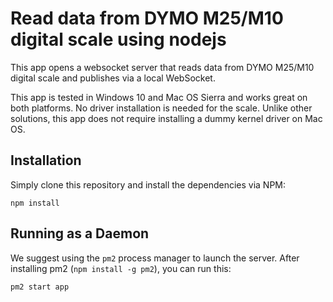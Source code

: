 # Read data from DYMO M25/M10 digital scale using nodejs

This app opens a websocket server that reads data from DYMO M25/M10 digital scale and
publishes via a local WebSocket.

This app is tested in Windows 10 and Mac OS Sierra and works great on
both platforms.  No driver installation is needed for the scale.  Unlike
other solutions, this app does not require installing a dummy kernel
driver on Mac OS.


## Installation

Simply clone this repository and install the dependencies via NPM:

```
npm install
```

## Running as a Daemon

We suggest using the `pm2` process manager to launch the server.  After
installing pm2 (`npm install -g pm2`), you can run this:

```
pm2 start app
```
